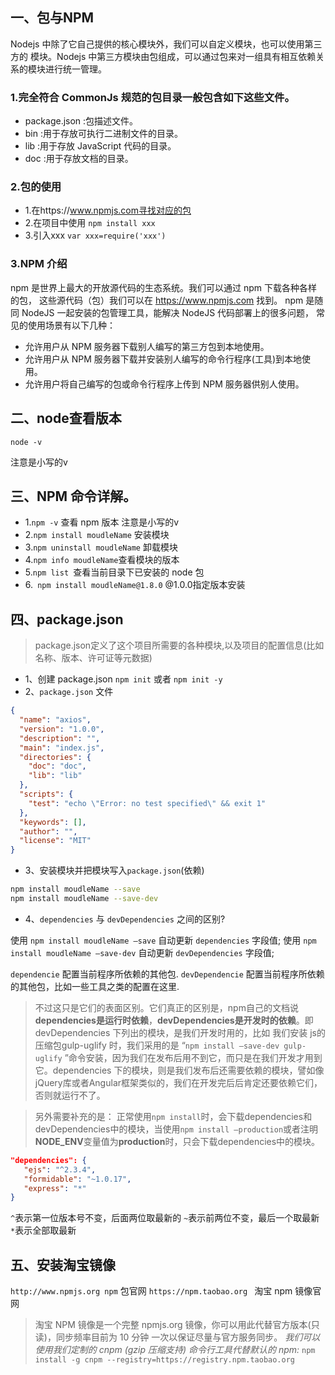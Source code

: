 ## 一、包与NPM

Nodejs 中除了它自己提供的核心模块外，我们可以自定义模块，也可以使用第三方的
模块。Nodejs 中第三方模块由包组成，可以通过包来对一组具有相互依赖关系的模块进行统一管理。

### 1.完全符合 CommonJs 规范的包目录一般包含如下这些文件。
- package.json :包描述文件。
- bin :用于存放可执行二进制文件的目录。
- lib :用于存放 JavaScript 代码的目录。
- doc :用于存放文档的目录。

### 2.包的使用

- 1.在https://www.npmjs.com寻找对应的包
- 2.在项目中使用 `npm install xxx`
- 3.引入xxx `var xxx=require('xxx')`
  
### 3.NPM 介绍
npm 是世界上最大的开放源代码的生态系统。我们可以通过 npm 下载各种各样的包，
这些源代码（包）我们可以在 https://www.npmjs.com 找到。
npm 是随同 NodeJS 一起安装的包管理工具，能解决 NodeJS 代码部署上的很多问题，
常见的使用场景有以下几种：
- 允许用户从 NPM 服务器下载别人编写的第三方包到本地使用。
- 允许用户从 NPM 服务器下载并安装别人编写的命令行程序(工具)到本地使用。
- 允许用户将自己编写的包或命令行程序上传到 NPM 服务器供别人使用。


## 二、node查看版本

`node -v`

注意是小写的v

## 三、NPM 命令详解。

- 1.`npm -v` 查看 npm 版本 注意是小写的v
- 2.`npm install moudleName` 安装模块
- 3.`npm uninstall moudleName` 卸载模块
- 4.`npm info moudleName`查看模块的版本
- 5.`npm list `查看当前目录下已安装的 node 包
- 6.` npm install moudleName@1.8.0` @1.0.0指定版本安装
  
## 四、package.json
>package.json定义了这个项目所需要的各种模块,以及项目的配置信息(比如名称、版本、许可证等元数据)
- 1、创建 package.json
`npm init` 或者 `npm init -y`
- 2、`package.json` 文件
```json
{
  "name": "axios",
  "version": "1.0.0",
  "description": "",
  "main": "index.js",
  "directories": {
    "doc": "doc",
    "lib": "lib"
  },
  "scripts": {
    "test": "echo \"Error: no test specified\" && exit 1"
  },
  "keywords": [],
  "author": "",
  "license": "MIT"
}
```
- 3、安装模块并把模块写入`package.json`(依赖)
```bash
npm install moudleName --save
npm install moudleName --save-dev
```
- 4、`dependencies` 与 `devDependencies` 之间的区别?

使用 `npm install moudleName –save` 自动更新 `dependencies` 字段值;
使用 `npm install moudleName –save-dev` 自动更新 `devDependencies` 字段值;

`dependencie` 配置当前程序所依赖的其他包.
`devDependencie` 配置当前程序所依赖的其他包，比如一些工具之类的配置在这里.

>不过这只是它们的表面区别。它们真正的区别是，npm自己的文档说**dependencies是运行时依赖**，**devDependencies是开发时的依赖**。即devDependencies 下列出的模块，是我们开发时用的，比如 我们安装 js的压缩包gulp-uglify 时，我们采用的是 “`npm install –save-dev gulp-uglify` ”命令安装，因为我们在发布后用不到它，而只是在我们开发才用到它。dependencies 下的模块，则是我们发布后还需要依赖的模块，譬如像jQuery库或者Angular框架类似的，我们在开发完后后肯定还要依赖它们，否则就运行不了。

>另外需要补充的是：
正常使用`npm install`时，会下载dependencies和devDependencies中的模块，当使用`npm install –production`或者注明**NODE_ENV**变量值为**production**时，只会下载dependencies中的模块。


```json
"dependencies": {
   "ejs": "^2.3.4", 
   "formidable": "~1.0.17",
   "express": "*"
}
```
`^`表示第一位版本号不变，后面两位取最新的
`~`表示前两位不变，最后一个取最新
`*`表示全部取最新

## 五、安装淘宝镜像
`http://www.npmjs.org npm` 包官网
`https://npm.taobao.org ` 淘宝 npm 镜像官网
>淘宝 NPM 镜像是一个完整 npmjs.org 镜像，你可以用此代替官方版本(只读)，同步频率目前为 10 分钟 一次以保证尽量与官方服务同步。
*我们可以使用我们定制的 cnpm (gzip 压缩支持) 命令行工具代替默认的 npm:*
`npm install -g cnpm --registry=https://registry.npm.taobao.org`